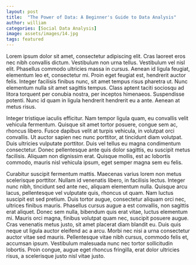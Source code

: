 ```yaml
---
layout: post
title:  "The Power of Data: A Beginner's Guide to Data Analysis"
author: william
categories: [Social Data Analysis]
image: assets/images/14.jpg
tags: featured
---
```


Lorem ipsum dolor sit amet, consectetur adipiscing elit. Cras laoreet eros nec nibh convallis dictum. Vestibulum non urna tellus. Vestibulum vel nisl elit. Phasellus commodo ultricies massa in cursus. Aenean id ligula feugiat, elementum leo et, consectetur mi. Proin eget feugiat est, hendrerit auctor felis. Integer facilisis finibus nunc, sit amet tempus risus pharetra ut. Nunc elementum nulla sit amet sagittis tempus. Class aptent taciti sociosqu ad litora torquent per conubia nostra, per inceptos himenaeos. Suspendisse potenti. Nunc id quam in ligula hendrerit hendrerit eu a ante. Aenean at metus risus.

Integer tristique iaculis efficitur. Nam tempor ligula quam, eu convallis velit vehicula fermentum. Quisque sit amet tortor posuere, congue sem ac, rhoncus libero. Fusce dapibus velit at turpis vehicula, in volutpat orci convallis. Ut auctor sapien nec nunc porttitor, at tincidunt diam volutpat. Duis ultricies vulputate porttitor. Duis vel tellus eu magna condimentum consectetur. Donec pellentesque ante quis dolor sagittis, eu suscipit metus facilisis. Aliquam non dignissim erat. Quisque mollis, est ac lobortis commodo, mauris nisl vehicula ipsum, eget semper magna sem eu felis.

Curabitur suscipit fermentum mattis. Maecenas varius lorem non metus scelerisque porttitor. Nullam id venenatis libero, in facilisis lectus. Integer nunc nibh, tincidunt sed ante nec, aliquam elementum nulla. Quisque arcu lacus, pellentesque vel vulputate quis, rhoncus ut quam. Nam luctus suscipit est sed pretium. Duis tortor augue, consectetur aliquam orci nec, ultrices finibus mauris. Phasellus cursus augue a est convallis, non sagittis erat aliquet. Donec sem nulla, bibendum quis erat vitae, luctus elementum mi. Mauris orci magna, finibus volutpat quam nec, suscipit posuere augue. Cras venenatis metus justo, sit amet placerat diam blandit eu. Duis quis neque ut ligula auctor eleifend ac a arcu. Morbi nec nisi a urna consectetur auctor vitae sed mauris. Pellentesque vitae nibh cursus, commodo felis et, accumsan ipsum. Vestibulum malesuada nunc nec tortor sollicitudin lobortis. Proin congue, augue eget rhoncus fringilla, erat dolor ultricies risus, a scelerisque justo nisl vitae justo.

